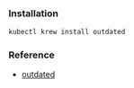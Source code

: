 ### Installation
```bash
kubectl krew install outdated
```

### Reference
* [outdated](https://github.com/replicatedhq/outdated)
